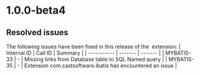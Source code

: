 # 1.0.0-beta4

## Resolved issues

The following issues have been fixed in this release of the  extension:
| Internal ID | Call ID | Summary |
| ----------- | ------- | ------- |
| MYBATIS-33 | - | Missing links from Database table to SQL Named query |
| MYBATIS-35 | - | Extension com.castsoftware.ibatis has encountered an issue |

